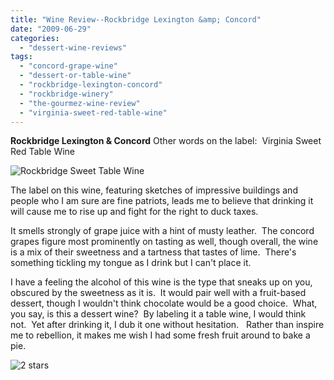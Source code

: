```yaml
---
title: "Wine Review--Rockbridge Lexington &amp; Concord"
date: "2009-06-29"
categories:
  - "dessert-wine-reviews"
tags:
  - "concord-grape-wine"
  - "dessert-or-table-wine"
  - "rockbridge-lexington-concord"
  - "rockbridge-winery"
  - "the-gourmez-wine-review"
  - "virginia-sweet-red-table-wine"
---
```


**Rockbridge Lexington & Concord** Other words on the label:  Virginia Sweet Red Table Wine

![](http://www.rebeccagomezfarrell.com/gourmez/photos/Rockbridge.jpg "Rockbridge Sweet Table Wine")

The label on this wine, featuring sketches of impressive buildings and people who I am sure are fine patriots, leads me to believe that drinking it will cause me to rise up and fight for the right to duck taxes.

It smells strongly of grape juice with a hint of musty leather.  The concord grapes figure most prominently on tasting as well, though overall, the wine is a mix of their sweetness and a tartness that tastes of lime.  There's something tickling my tongue as I drink but I can't place it.

I have a feeling the alcohol of this wine is the type that sneaks up on you, obscured by the sweetness as it is.  It would pair well with a fruit-based dessert, though I wouldn't think chocolate would be a good choice.  What, you say, is this a dessert wine?  By labeling it a table wine, I would think not.  Yet after drinking it, I dub it one without hesitation.   Rather than inspire me to rebellion, it makes me wish I had some fresh fruit around to bake a pie.




<div class="caption">

![2 stars](http://www.rebeccagomezfarrell.com/wp-content/uploads/2009/02/rating_chicken11.gif "rating_chicken11")</div>

